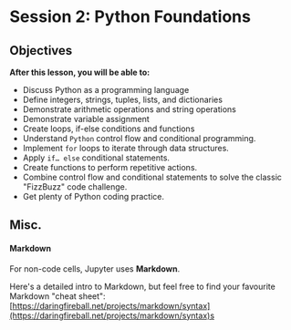 # Session 2: Python Foundations

## Objectives

**After this lesson, you will be able to:**
- Discuss Python as a programming language
- Define integers, strings, tuples, lists, and dictionaries
- Demonstrate arithmetic operations and string operations
- Demonstrate variable assignment
- Create loops, if-else conditions and functions
- Understand `Python` control flow and conditional programming.  
- Implement `for` loops to iterate through data structures.
- Apply `if… else` conditional statements.
- Create functions to perform repetitive actions.
- Combine control flow and conditional statements to solve the classic "FizzBuzz" code challenge.
- Get plenty of Python coding practice.

## Misc.

#### Markdown

For non-code cells, Jupyter uses **Markdown**.

Here's a detailed intro to Markdown, but feel free to find your favourite Markdown "cheat sheet": [https://daringfireball.net/projects/markdown/syntax](https://daringfireball.net/projects/markdown/syntax)s
